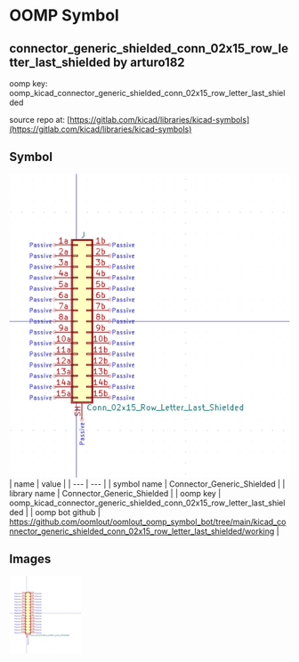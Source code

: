 # OOMP Symbol  
## connector_generic_shielded_conn_02x15_row_letter_last_shielded  by arturo182  
  
oomp key: oomp_kicad_connector_generic_shielded_conn_02x15_row_letter_last_shielded  
  
source repo at: [https://gitlab.com/kicad/libraries/kicad-symbols](https://gitlab.com/kicad/libraries/kicad-symbols)  
## Symbol  
  
[![working.png](working_600.png)](working.png)  
| name | value | 
| --- | --- | 
| symbol name | Connector_Generic_Shielded | 
| library name | Connector_Generic_Shielded | 
| oomp key | oomp_kicad_connector_generic_shielded_conn_02x15_row_letter_last_shielded | 
| oomp bot github | https://github.com/oomlout/oomlout_oomp_symbol_bot/tree/main/kicad_connector_generic_shielded_conn_02x15_row_letter_last_shielded/working | 
## Images  
  
[![working.png](working_140.png)](working.png)  
